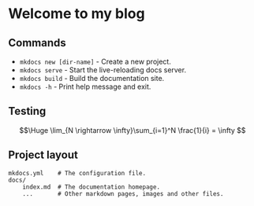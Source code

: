 # Welcome to my blog



## Commands

* `mkdocs new [dir-name]` - Create a new project.
* `mkdocs serve` - Start the live-reloading docs server.
* `mkdocs build` - Build the documentation site.
* `mkdocs -h` - Print help message and exit.

## Testing

$$\Huge
\lim_{N \rightarrow \infty}\sum_{i=1}^N \frac{1}{i} = \infty
$$

## Project layout

    mkdocs.yml    # The configuration file.
    docs/
        index.md  # The documentation homepage.
        ...       # Other markdown pages, images and other files.
